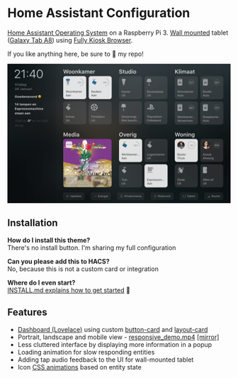 # Home Assistant Configuration

[Home Assistant Operating System](https://www.home-assistant.io/installation/#compare-installation-methods) on a Raspberry Pi 3. [Wall mounted](https://www.tabletsolution.nl/companion-wall-samsung-galaxy-tab-a8-105-zwart.html) tablet ([Galaxy Tab A8](https://www.amazon.nl/gp/product/B09MTTYZP1/ref=ppx_yo_dt_b_asin_title_o00_s00?ie=UTF8&psc=1)) using [Fully Kiosk Browser](https://www.fully-kiosk.com/#get-kiosk-apps).

If you like anything here, be sure to :star2: my repo!

![dashboard](https://raw.githubusercontent.com/baukeposthuma/hass-config/master/www/img/dashboard.png)

## Installation

**How do I install this theme?** <br>
There's no install button. I'm sharing my full configuration

**Can you please add this to HACS?** <br>
No, because this is not a custom card or integration

**Where do I even start?** <br>
[INSTALL.md explains how to get started](INSTALL.md) :tada:

## Features

* [Dashboard (Lovelace)](https://www.home-assistant.io/lovelace/) using custom [button-card](https://github.com/custom-cards/button-card) and [layout-card](https://github.com/thomasloven/lovelace-layout-card)
* Portrait, landscape and mobile view - [responsive_demo.mp4](https://user-images.githubusercontent.com/36163594/120789256-ad825000-c531-11eb-97c2-18904c48efdd.mp4) [[mirror]](https://drive.google.com/file/d/1BgGHFgKF2sfI7cvdbWUeCyU_85D2R5x3/view?usp=sharing)
* Less cluttered interface by displaying more information in a popup
* Loading animation for slow responding entities
* Adding tap audio feedback to the UI for wall-mounted tablet
* Icon [CSS animations](https://www.w3schools.com/css/css3_animations.asp) based on entity state
